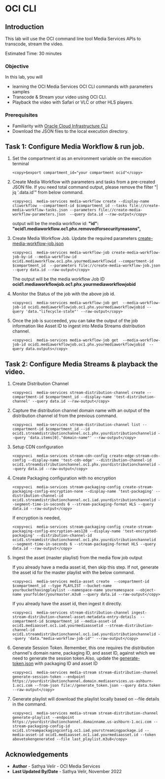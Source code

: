 # OCI CLI 

## Introduction

This lab will use the OCI command line tool Media Services APIs to transcode, stream the video.

Estimated Time: 30 minutes

### Objective 

In this lab, you will

* learning the OCI Media Services OCI CLI commands with parameters samples
* Transcode & Stream your video using OCI CLI. 
* Playback the video with Safari or VLC or other HLS players.



### Prerequisites

- Familiarity with [Oracle Cloud Infrastructure CLI](https://docs.oracle.com/en-us/iaas/tools/oci-cli/3.19.0/oci_cli_docs/oci.html)
- Download the JSON files to the local execution directory.


## Task 1: Configure Media Workflow & run job.

1. Set the compartment id as an environment variable on the execution terminal
   
   ```
   <copy>$export compartment_id="your compartment ocid"</copy>
   ```

2. Create Media Workflow with parameters and tasks from a pre-created JSON file.
   If you need total command output, please remove the filter "| jq '.data.id'" from below command.

   ```
   <copy>oci  media-services media-workflow create --display-name cliworkflow --compartment-id $compartment_id --tasks file://create-media-workflow-tasks.json --parameters file://create-media-workflow-parameters.json  --query data.id --raw-output</copy>
   ```
    
   output will be the media workflow id:
    **"id": "ocid1.mediaworkflow.oc1.phx.removedforsecurityreasons",**

3. Create Media Workflow Job. Update the required parameters [create-media-workflow-job.json](cli-json/create-media-workflow-job.json)

   ```
   <copy>oci  media-services media-workflow-job create-media-workflow-job-by-id --media-workflow-id ocid1.mediaworkflow.oc1.phx.yourmediaworkflowid --compartment-id $compartment_id  --parameters file://create-media-workflow-job.json --query data.id --raw-output</copy>
   ```
   
   The output will be the media workflow Job ID  **ocid1.mediaworkflowjob.oc1.phx.yourmediaworkflowjobid**

4. Monitor the Status of the job with the above job id.
   
   ```
   <copy>oci  media-services media-workflow-job get  --media-workflow-job-id ocid1.mediaworkflowjob.oc1.phx.yourmediaworkflowjobid --query 'data."lifecycle-state"' --raw-output</copy>
   ```

5. Once the job is succeeded, you can take the output of the job information like Asset ID to ingest into Media Streams distribution channel.

    ```
    <copy>oci  media-services media-workflow-job get  --media-workflow-job-id ocid1.mediaworkflowjob.oc1.phx.yourmediaworkflowjobid  --query data.outputs</copy>
    ```

## Task 2: Configure Media Streams & playback the video.

1. Create Distribution Channel
   
   ```
   <copy>oci  media-services stream-distribution-channel create --compartment-id $compartment_id --display-name 'test-distribution-channel' --query data.id --raw-output</copy>
   ```

2. Capture the distribution channel domain name with an output of the distribution channel id from the previous command.

   ```
   <copy>oci  media-services stream-distribution-channel list --compartment-id $compartment_id --id ocid1.streamdistributionchannel.oc1.phx.yourdistributionchannelid --query 'data.items[0]."domain-name"' --raw-output</copy>
   ```

3. Setup CDN configuration

   ```
   <copy>oci  media-services stream-cdn-config create-edge-stream-cdn-config --display-name 'test-cdn-edge' --distribution-channel-id ocid1.streamdistributionchannel.oc1.phx.yourdistributionchannelid --query data.id --raw-output</copy>
   ``` 

4. Create Packaging configuration with no encryption

   ```
   <copy>oci  media-services stream-packaging-config create-stream-packaging-config-encryption-none --display-name 'test-packaging' --distribution-channel-id ocid1.streamdistributionchannel.oc1.iad.yourdistributionchannelid --segment-time-in-seconds 6 --stream-packaging-format HLS --query data.id --raw-output</copy>
   ```
   If encryption is needed,

   ```
   <copy>oci  media-services stream-packaging-config create-stream-packaging-config-encryption-aes128 --display-name 'test-encrypted-packaging' --distribution-channel-id ocid1.streamdistributionchannel.oc1.phx.yourdistributionchannelid  --segment-time-in-seconds 6 --stream-packaging-format HLS --query data.id --raw-output</copy>
   ```

5. Ingest the asset (master playlist) from the media flow job output

   If you already have a media asset id, then skip this step.
   If not, generate the asset id for the master playlist with the below command.

   ```
   <copy>oci  media-services media-asset create  --compartment-id $compartment_id --type PLAYLIST --bucket-name yourbuckethavingplaylist --namespace-name yournamespace --object-name yourfolder/yourmaster.m3u8 --query data.id --raw-output</copy>
   ```

    If you already have the asset id, then ingest it directly.

    ```
    <copy>oci  media-services stream-distribution-channel ingest-stream-distribution-channel-asset-metadata-entry-details  --compartment-id $compartment_id --media-asset-id ocid1.mediaasset.oc1.iad.yourmediaassetid --stream-distribution-channel-id ocid1.streamdistributionchannel.oc1.iad.yourdistributionchannelid --query 'data."media-workflow-job-id"' --raw-output</copy>
    ```

6. Generate Session Token. Remember, this one requires the distribution channel's domain name, packaging ID, and asset ID, against which we need to generate the session token.Also, update the [generate-token.json](cli-json/generate_token.json) with packaging ID and asset ID 

   ```
   <copy>oci  media-services media-stream stream-distribution-channel generate-session-token --endpoint https://yourdistributionchannel.domain.mediaservices.us-ashburn-1.oci.com --from-json file://generate_token.json --query data.token --raw-output</copy>
   ```

7. Generate playlist will download the playlist locally based on --file details in the command. 
   
   ```
   <copy>oci  media-services media-stream stream-distribution-channel generate-playlist --endpoint https://yourdistributionchannel.domainname.us-ashburn-1.oci.com --stream-packaging-config-id ocid1.streampackagingconfig.oc1.iad.yourstreamingpackage.id --media-asset-id ocid1.mediaasset.oc1.iad.yourmediaasset.id --token abovetokengenerated --file last_playlist.m3u8</copy>
   ```

## Acknowledgements
- **Author** - Sathya Velir - OCI Media Services
- **Last Updated By/Date** - Sathya Velir, November 2022
